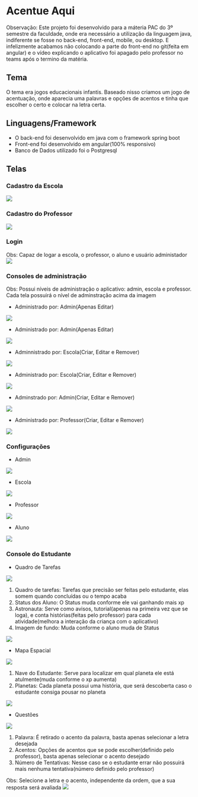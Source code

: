 # Acentue Aqui
<span color="red">Observação: Este projeto foi desenvolvido para a máteria PAC do 3º semestre da faculdade, onde era necessário a utilização da linguagem java, indiferente se fosse no back-end, front-end, mobile, ou desktop. E infelizmente acabamos não colocando a parte do front-end no git(feita em angular) e o vídeo explicando o aplicativo foi apagado pelo professor no teams após o termino da matéria.</span>

## Tema
O tema era jogos educacionais infantis. Baseado nisso criamos um jogo de acentuação, onde aparecia uma palavras e opções de acentos e tinha que escolher o certo e colocar na letra certa.

## Linguagens/Framework
- O back-end foi desenvolvido em java com o framework spring boot
- Front-end foi desenvolvido em angular(100% responsivo)
- Banco de Dados utilizado foi o Postgresql

## Telas 
### Cadastro da Escola
<img src="https://user-images.githubusercontent.com/54685955/157887054-fe0368e2-ecdf-4554-aabc-c2e70438e607.jpeg" />

### Cadastro do Professor
<img src="https://user-images.githubusercontent.com/54685955/157887055-38d91207-3c98-483b-ae05-694bdb8e2ec4.jpeg" />

 ### Login
 Obs: Capaz de logar a escola, o professor, o aluno e usuário administador
<img src="https://user-images.githubusercontent.com/54685955/157887085-8f72c9b2-b2b3-4446-9e17-530c9ad5ece2.jpeg" />

### Consoles de administração
Obs: Possui níveis de administração o aplicativo: admin, escola e professor. Cada tela possuirá o nível de adminstração acima da imagem

- Administrado por: Admin(Apenas Editar)
<img src="https://user-images.githubusercontent.com/54685955/157887068-2061ede6-0249-456d-be7d-e1aa3989c8bb.jpeg" />

- Administrado por: Admin(Apenas Editar)
<img src="https://user-images.githubusercontent.com/54685955/157887070-380ab2c2-b689-41b5-9460-124cde67a7bf.jpeg" />

- Adminnistrado por: Escola(Criar, Editar e Remover)
<img src="https://user-images.githubusercontent.com/54685955/157887067-48d600b7-565c-44a8-9d83-788e60822434.jpeg" />

- Administrado por: Escola(Criar, Editar e Remover)
<img src="https://user-images.githubusercontent.com/54685955/157887063-e845bcb8-a636-4ecb-92bb-1ea710cb3fd9.jpeg" />

- Adminstrado por: Admin(Criar, Editar e Remover)
<img src="https://user-images.githubusercontent.com/54685955/157887062-767df18c-2b6e-41ec-a37f-e0a6f2b19732.jpeg" />

- Administrado por: Professor(Criar, Editar e Remover)
<img src="https://user-images.githubusercontent.com/54685955/157887073-993e049e-f66e-43be-ae29-90d8303aa484.jpeg" />

### Configurações
- Admin
<img src="https://user-images.githubusercontent.com/54685955/157887056-a062a266-e0ef-413b-8d0e-10273ae2f4fc.jpeg" />

- Escola
<img src="https://user-images.githubusercontent.com/54685955/157887059-60bc7905-b407-4a6b-9205-54e2963e96bc.jpeg"/>

- Professor
<img src="https://user-images.githubusercontent.com/54685955/157887061-02af2217-00f1-4df6-b7dc-572d547cb074.jpeg"/>

- Aluno
<img src="https://user-images.githubusercontent.com/54685955/157887058-f4b7b49f-9e53-4204-b5c6-06c15f51af8f.jpeg"/>

### Console do Estudante

- Quadro de Tarefas
<img src="https://user-images.githubusercontent.com/54685955/157887075-77e80855-b275-4f80-be89-b0084a824b67.jpeg"/>

1. Quadro de tarefas: Tarefas que precisão ser feitas pelo estudante, elas somem quando concluídas ou o tempo acaba
2. Status dos Aluno: O Status muda conforme ele vai ganhando mais xp
3. Astronauta: Serve como avisos, tutorial(apenas na primeira vez que se loga), e conta histórias(feitas pelo professor) para cada atividade(melhora a interação da criança com o aplicativo)
4. Imagem de fundo: Muda conforme o aluno muda de Status
<img src="https://user-images.githubusercontent.com/54685955/157899455-8f1921eb-2ca6-411e-b19a-6336083cc05a.jpg"/>

- Mapa Espacial
<img src="https://user-images.githubusercontent.com/54685955/157887077-e354f512-f8d1-4ddc-b65c-a88b7d839c67.jpeg"/>

1. Nave do Estudante: Serve para localizar em qual planeta ele está atulmente(muda conforme o xp aumenta)
2. Planetas: Cada planeta possui uma história, que será descoberta caso o estudante consiga pousar no planeta
<img src="https://user-images.githubusercontent.com/54685955/157902028-15b89b90-b381-4b7f-94e9-9c7b8fd8de84.jpg"/>

- Questões
<img src="https://user-images.githubusercontent.com/54685955/157887087-373c431f-55f8-46a9-8823-6b5665b7c319.jpeg"/>

1. Palavra: É retirado o acento da palavra, basta apenas selecionar a letra desejada
2. Acentos: Opções de acentos que se pode escolher(definido pelo professor), basta apenas selecionar o acento desejado
3. Número de Tentativas: Nesse caso se o estudante errar não possuirá mais nenhuma tentativa(número definido pelo professor)

Obs: Selecione a letra e o acento, independente da ordem, que a sua resposta será avaliada
<img src="https://user-images.githubusercontent.com/54685955/157903146-9820b9e9-538b-4468-82bd-1cb58401a822.jpg"/>
